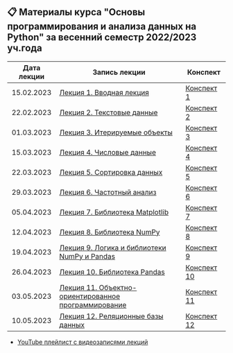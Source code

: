 ## 📋 Материалы курса "Основы программирования и анализа данных на Python" за весенний семестр 2022/2023 уч.года

Дата лекции |Запись лекции | Конспект 
|:----:|----|----|
|15.02.2023| [Лекция 1. Вводная лекция](https://www.youtube.com/live/BYWlqbTEa9M) | [Конспект 1](https://colab.research.google.com/drive/14CH88ceOlchi59c1AVuzQp55BlXKZoKq?usp=sharing) 
|22.02.2023| [Лекция 2. Текстовые данные](https://www.youtube.com/live/jqlHsKgJfvk) | [Конспект 2](https://colab.research.google.com/drive/1bWvnRzsjiFneg5KU5DfA6ts_F9l37ZEj?usp=sharing)
|01.03.2023| [Лекция 3. Итерируемые объекты](https://youtube.com/live/O1NkbBZhWEY) | [Конспект 3](https://colab.research.google.com/drive/1nDTBYMi4rHCa0R0kFax7SAOwyn1i6x-O?usp=sharing)
|15.03.2023| [Лекция 4. Числовые данные](https://youtube.com/live/gpWOg8ARV6o) | [Конспект 4](https://colab.research.google.com/drive/1ltKt_-m29veUzT0ol4agjsc3nYd1_jO8?usp=sharing)
|22.03.2023| [Лекция 5. Сортировка данных](https://youtube.com/live/I5tbOe4lydw) | [Конспект 5](https://colab.research.google.com/drive/1NstnAsm0qS3f6FQHgJNV-PpMpvHsrKIL?usp=sharing)
|29.03.2023| [Лекция 6. Частотный анализ](https://www.youtube.com/live/FFbGGIvIx0s) | [Конспект 6](https://colab.research.google.com/drive/1ru8FIjKqeeZ5ccpMty9_ctt3Q9uFRQyx?usp=sharing)
|05.04.2023| [Лекция 7. Библиотека Matplotlib](https://youtube.com/live/sfcz-6c1ZA0) | [Конспект 7](https://colab.research.google.com/drive/1q2h_xhO9hPWaoi59thzhwBEgjuz3WG30?usp=sharing)
|12.04.2023| [Лекция 8. Библиотека NumPy](https://www.youtube.com/live/iMAP1IAmbw4) | [Конспект 8](https://colab.research.google.com/drive/1NeMnmR5ZEpf9vZGSyvSmnK_UgEngra5M?usp=sharing)
|19.04.2023| [Лекция 9. Логика и библиотеки NumPy и Pandas](https://www.youtube.com/live/7xoQxORN7JA) | [Конспект 9](https://colab.research.google.com/drive/1GXHEAgyj0sVyFw3owTeYgY7eI-bLaPNU?usp=sharing)
|26.04.2023| [Лекция 10. Библиотека Pandas](https://youtube.com/live/0M4khrtE2jc) | [Конспект 10](https://colab.research.google.com/drive/1acvLycZQrtB4Ks-_7gAIEx6lksXZi8cT?usp=sharing)
|03.05.2023| [Лекция 11. Объектно-ориентированное программирование](https://youtube.com/live/WoA8V7f7V_4) | [Конспект 11](https://colab.research.google.com/drive/1_mou_YIwha5EPWZV6dPSMB4c1wR-ASqp)
|10.05.2023| [Лекция 12. Реляционные базы данных](https://youtube.com/live/IimLiYz508g) | [Конспект 12](https://drive.google.com/file/d/1RlNFjftL2zMxEvkSdwO--Ec8tAVGy_yk/view?usp=sharing)

* [YouTube плейлист с видеозаписями лекций](https://youtube.com/playlist?list=PL2mBTfXHM2qgCMm8RtXm59w27bPTQx55I)
